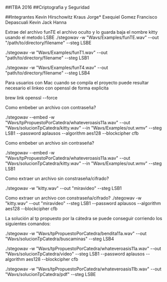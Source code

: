 ##ITBA 2016
##Criptografia y Seguridad

##Integrantes
Kevin Hirschowitz Kraus
Jorge* Exequiel Gomez
Francisco Depascuali
Kevin Jack Hanna


Extrae del archivo funTE el archivo oculto y lo guarda baja el nombre kitty usando el metodo LSBE
./stegowav -w "Wavs/Examples/funTE.wav" --out "/path/to/directory/filename" --steg LSBE

./stegowav -w "Wavs/Examples/funT1.wav" --out "path/to/directory/filename" --steg LSB1

./stegowav -w "Wavs/Examples/funT4.wav" --out "path/to/directory/filename" --steg LSB4

Para usuarios con Mac cuando se compila el proyecto puede resultar necesario el linkeo con openssl de forma explicita

brew link openssl --force

Como embeber un archivo con contraseña?

./stegowav --embed -w "Wavs/tpPropuestoPorCatedra/whateveroasis11a.wav" --out "Wavs/solucionTpCatedra/kitty.wav" --in "Wavs/Examples/out.wmv" --steg LSB1 --password aplausos --algorithm aes128 --blockcipher cfb

Como embeber un archivo sin contraseña?

./stegowav --embed -w "Wavs/tpPropuestoPorCatedra/whateveroasis11a.wav" --out 
"Wavs/solucionTpCatedra/kitty.wav" --in "Wavs/Examples/out.wmv" --steg LSB1

Como extraer un archivo sin constraseña/cifrado?

./stegowav -w "kitty.wav" --out "miravideo" --steg LSB1

Como extraer un archivo con constraseña/cifrado?
./stegowav -w "kitty.wav" --out "miravideo" --steg LSB1 --password aplausos --algorithm aes128 --blockcipher cfb

La solución al tp propuesto por la cátedra se puede conseguir corriendo los siguientes comandos:

./stegowav -w "Wavs/tpPropuestoPorCatedra/bendita11a.wav" --out "Wavs/solucionTpCatedra/buscaminas" --steg LSB4

./stegowav -w "Wavs/tpPropuestoPorCatedra/whateveroasis11a.wav" --out "Wavs/solucionTpCatedra/video" --steg LSB1 --password aplausos --algorithm aes128 --blockcipher cfb

./stegowav -w "Wavs/tpPropuestoPorCatedra/whateveroasis11b.wav" --out "Wavs/solucionTpCatedra/pdf" --steg LSBE

